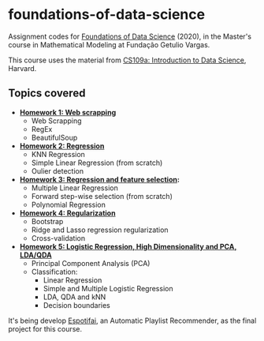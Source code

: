 # foundations-of-data-science

Assignment codes for [Foundations of Data Science](https://emap.fgv.br/disciplina/mestrado/fundamentos-de-ciencia-de-dados) (2020), in the Master's course in Mathematical Modeling at Fundação Getulio Vargas.

This course uses the material from [CS109a: Introduction to Data Science](https://harvard-iacs.github.io/2019-CS109A/), Harvard.

## Topics covered

- **[Homework 1: Web scrapping](https://github.com/lucasresck/foundations-of-data-science/tree/master/cs109a_hw1/)**
  - Web Scrapping
  - RegEx
  - BeautifulSoup
- **[Homework 2: Regression](https://github.com/lucasresck/foundations-of-data-science/tree/master/cs109a_hw2/)**
  - KNN Regression
  - Simple Linear Regression (from scratch)
  - Oulier detection
- **[Homework 3: Regression and feature selection](https://github.com/lucasresck/foundations-of-data-science/tree/master/cs109a_hw3/):**
  - Multiple Linear Regression
  - Forward step-wise selection (from scratch)
  - Polynomial Regression
- **[Homework 4: Regularization](https://github.com/lucasresck/foundations-of-data-science/tree/master/cs109a_hw4/)**
  - Bootstrap
  - Ridge and Lasso regression regularization
  - Cross-validation
- **[Homework 5: Logistic Regression, High Dimensionality and PCA, LDA/QDA](https://github.com/lucasresck/foundations-of-data-science/tree/master/cs109a_hw5)**
  - Principal Component Analysis (PCA)
  - Classification:
    - Linear Regression
    - Simple and Multiple Logistic Regression
    - LDA, QDA and kNN
    - Decision boundaries
  
It's being develop [Espotifai](https://github.com/lucasresck/espotifai), an Automatic Playlist Recommender, as the final project for this course.

